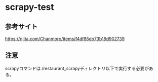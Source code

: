 # scrapy-test

## 参考サイト

https://qiita.com/Chanmoro/items/f4df85eb73b18d902739

## 注意

scrapyコマンドは./restaurant_scrapyディレクトリ以下で実行する必要がある。
